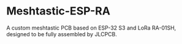 # Meshtastic-ESP-RA
A custom meshtastic PCB based on ESP-32 S3 and LoRa RA-01SH, designed to be fully assembled by JLCPCB.
